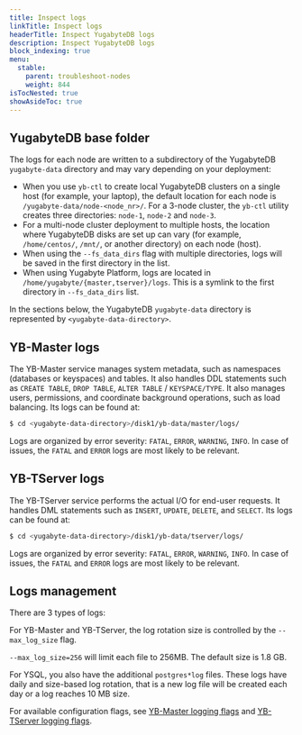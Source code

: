```yaml
---
title: Inspect logs
linkTitle: Inspect logs
headerTitle: Inspect YugabyteDB logs
description: Inspect YugabyteDB logs
block_indexing: true
menu:
  stable:
    parent: troubleshoot-nodes
    weight: 844
isTocNested: true
showAsideToc: true
---
```


## YugabyteDB base folder

The logs for each node are written to a subdirectory of the YugabyteDB `yugabyte-data` directory and may vary depending on your deployment:

- When you use `yb-ctl` to create local YugabyteDB clusters on a single host (for example, your laptop), the default location for each node is `/yugabyte-data/node-<node_nr>/`. 
For a 3-node cluster, the `yb-ctl` utility creates three directories: `node-1`, `node-2` and `node-3`.
- For a multi-node cluster deployment to multiple hosts, the location where YugabyteDB disks are set up can vary (for example, `/home/centos/`, `/mnt/`, or another directory) on each node (host).
- When using the `--fs_data_dirs` flag with multiple directories, logs will be saved in the first directory in the list.
- When using Yugabyte Platform, logs are located in `/home/yugabyte/{master,tserver}/logs`. This is a symlink to the first directory in `--fs_data_dirs` list.

In the sections below, the YugabyteDB `yugabyte-data` directory is represented by `<yugabyte-data-directory>`.

## YB-Master logs

The YB-Master service manages system metadata, such as namespaces (databases or keyspaces) and tables. It also handles DDL statements such as `CREATE TABLE`, `DROP TABLE`, `ALTER TABLE` / `KEYSPACE/TYPE`.  It also manages users, permissions, and coordinate background operations, such as load balancing. Its logs can be found at:

```sh
$ cd <yugabyte-data-directory>/disk1/yb-data/master/logs/
```

Logs are organized by error severity: `FATAL`, `ERROR`, `WARNING`, `INFO`. In case of issues, the `FATAL` and `ERROR` logs are most likely to be relevant.

## YB-TServer logs

The YB-TServer service performs the actual I/O for end-user requests. It handles DML statements such as `INSERT`, `UPDATE`, `DELETE`, and `SELECT`. Its logs can be found at:

```sh
$ cd <yugabyte-data-directory>/disk1/yb-data/tserver/logs/
```

Logs are organized by error severity: `FATAL`, `ERROR`, `WARNING`, `INFO`. In case of issues, the `FATAL` and `ERROR` logs are most likely to be relevant.

## Logs management

There are 3 types of logs:

For YB-Master and YB-TServer, the log rotation size is controlled by the `--max_log_size` flag.

`--max_log_size=256` will limit each file to 256MB. The default size is 1.8 GB.

For YSQL, you also have the additional `postgres*log` files. These logs have daily and size-based log rotation, that is a new log file will be created each day or a log reaches 10 MB size.

For available configuration flags, see [YB-Master logging flags](../../../reference/configuration/yb-master/#logging-flags) and [YB-TServer logging flags](../../../reference/configuration/yb-tserver/#logging-flags).
